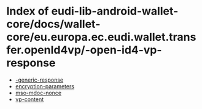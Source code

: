 # Index of eudi-lib-android-wallet-core/docs/wallet-core/eu.europa.ec.eudi.wallet.transfer.openId4vp/-open-id4-vp-response

- [-generic-response](/eudi-lib-android-wallet-core/docs/wallet-core/eu.europa.ec.eudi.wallet.transfer.openId4vp/-open-id4-vp-response/-generic-response/)
- [encryption-parameters](/eudi-lib-android-wallet-core/docs/wallet-core/eu.europa.ec.eudi.wallet.transfer.openId4vp/-open-id4-vp-response/encryption-parameters/)
- [mso-mdoc-nonce](/eudi-lib-android-wallet-core/docs/wallet-core/eu.europa.ec.eudi.wallet.transfer.openId4vp/-open-id4-vp-response/mso-mdoc-nonce/)
- [vp-content](/eudi-lib-android-wallet-core/docs/wallet-core/eu.europa.ec.eudi.wallet.transfer.openId4vp/-open-id4-vp-response/vp-content/)